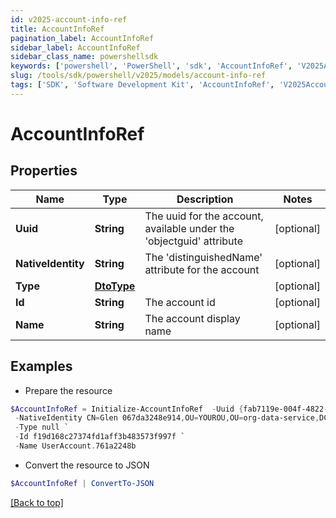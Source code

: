 ```yaml
---
id: v2025-account-info-ref
title: AccountInfoRef
pagination_label: AccountInfoRef
sidebar_label: AccountInfoRef
sidebar_class_name: powershellsdk
keywords: ['powershell', 'PowerShell', 'sdk', 'AccountInfoRef', 'V2025AccountInfoRef'] 
slug: /tools/sdk/powershell/v2025/models/account-info-ref
tags: ['SDK', 'Software Development Kit', 'AccountInfoRef', 'V2025AccountInfoRef']
---
```



# AccountInfoRef

## Properties

Name | Type | Description | Notes
------------ | ------------- | ------------- | -------------
**Uuid** | **String** | The uuid for the account, available under the 'objectguid' attribute | [optional] 
**NativeIdentity** | **String** | The 'distinguishedName' attribute for the account | [optional] 
**Type** | [**DtoType**](dto-type) |  | [optional] 
**Id** | **String** | The account id | [optional] 
**Name** | **String** | The account display name | [optional] 

## Examples

- Prepare the resource
```powershell
$AccountInfoRef = Initialize-AccountInfoRef  -Uuid {fab7119e-004f-4822-9c33-b8d570d6c6a6} `
 -NativeIdentity CN=Glen 067da3248e914,OU=YOUROU,OU=org-data-service,DC=YOURDC,DC=local `
 -Type null `
 -Id f19d168c27374fd1aff3b483573f997f `
 -Name UserAccount.761a2248b
```

- Convert the resource to JSON
```powershell
$AccountInfoRef | ConvertTo-JSON
```


[[Back to top]](#) 

